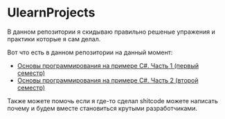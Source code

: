 #  UlearnProjects

В данном репозитории я скидываю правильно решеные упражения и практики которые я сам делал.

Вот что есть в данном репозитории на данный момент:
- [Основы программирования на примере C#. Часть 1 (первый семестр)](https://github.com/ve3xone/UlearnProjects/tree/main/1-semester)
- [Основы программирования на примере C#. Часть 2 (второй семестр)](https://github.com/ve3xone/UlearnProjects/tree/main/2-semester)

Также можете помочь если я где-то сделал shitcode можете написать почему и будем вместе становиться крутыми разработчиками.